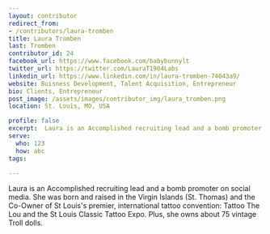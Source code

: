 ```yaml
---
layout: contributor
redirect_from:
- /contributors/laura-tromben
title: Laura Tromben
last: Tromben
contributor_id: 24
facebook_url: https://www.facebook.com/babybunnylt
twitter_url: https://twitter.com/LauraT1904Labs
linkedin_url: https://www.linkedin.com/in/laura-tromben-74043a9/
website: Buisness Development, Talent Acquisition, Entrepreneur
bio: Clients, Entrepreneur
post_image: /assets/images/contributor_img/laura_tromben.png
location: St. Louis, MO, USA

profile: false
excerpt:  Laura is an Accomplished recruiting lead and a bomb promoter on social media.
serve:
  who: 123
  how: abc
tags:

---
```


Laura is an Accomplished recruiting lead and a bomb promoter on social media. She was born and raised in the Virgin Islands (St. Thomas) and the Co-Owner of St Louis's premier, international tattoo convention: Tattoo The Lou and the St Louis Classic Tattoo Expo. Plus, she owns about 75 vintage Troll dolls.